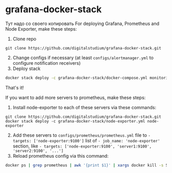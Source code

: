 # grafana-docker-stack
Тут надо со своего копировать
For deploying Grafana, Prometheus and Node Exporter, make these steps:
1. Clone repo
```
git clone https://github.com/digitalstudium/grafana-docker-stack.git
```
2. Change configs if necessary (at least `configs/alertmanager.yml` to configure notification receivers)
3. Deploy stack
```bash
docker stack deploy -c grafana-docker-stack/docker-compose.yml monitoring
```

That's it!

If you want to add more servers to prometheus, make these steps:
1. Install node-exporter to each of these servers via these commands:
```
git clone https://github.com/digitalstudium/grafana-docker-stack.git
docker stack deploy -c grafana-docker-stack/node-exporter.yml node-exporter
```
2. Add these servers to `configs/prometheus/prometheus.yml` file to `- targets: ['node-exporter:9100']` list of `- job_name: 'node-exporter'` section, like `- targets: ['node-exporter:9100', 'server1:9100', 'server2:9100', '...']`
3. Reload prometheus config via this command:
```bash
docker ps | grep prometheus | awk '{print $1}' | xargs docker kill -s SIGHUP
```
